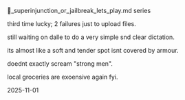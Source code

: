 🧄_superinjunction_or_jailbreak_lets_play.md series  

third time lucky; 2 failures just to upload files.  

still waiting on dalle to do a very simple snd clear dictation.  

its almost like a soft and tender spot isnt covered by armour.  

doednt exactly scream "strong men".  

local groceries are exoensive again fyi.  

2025-11-01
